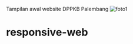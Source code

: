 Tampilan awal website DPPKB Palembang
![foto1](https://github.com/rachelastrii/responsive-web/assets/124449282/8dd49f23-a944-4913-a326-03ce2a1f7184)
# responsive-web
